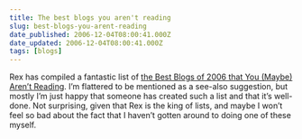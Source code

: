 ```yaml
---
title: The best blogs you aren't reading
slug: best-blogs-you-arent-reading
date_published: 2006-12-04T08:00:41.000Z
date_updated: 2006-12-04T08:00:41.000Z
tags: [blogs]
---
```


Rex has compiled a fantastic list of [the Best Blogs of 2006 that You (Maybe) Aren’t Reading](http://www.fimoculous.com/archive/post-1825.cfm). I’m flattered to be mentioned as a see-also suggestion, but mostly I’m just happy that someone has created such a list and that it’s well-done. Not surprising, given that Rex is the king of lists, and maybe I won’t feel so bad about the fact that I haven’t gotten around to doing one of these myself.
